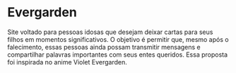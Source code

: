 # Evergarden
Site voltado para pessoas idosas que desejam deixar cartas para seus filhos em momentos significativos. O objetivo é permitir que, mesmo após o falecimento, essas pessoas ainda possam transmitir mensagens e compartilhar palavras importantes com seus entes queridos. Essa proposta foi inspirada no anime Violet Evergarden.
